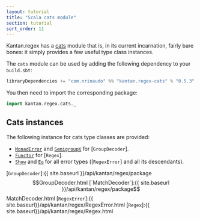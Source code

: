 ```yaml
---
layout: tutorial
title: "Scala cats module"
section: tutorial
sort_order: 11
---
```

Kantan.regex has a [cats](https://github.com/typelevel/cats) module that is, in its current incarnation, fairly bare
bones: it simply provides a few useful type class instances.

The `cats` module can be used by adding the following dependency to your `build.sbt`:

```scala
libraryDependencies += "com.nrinaudo" %% "kantan.regex-cats" % "0.5.3"
```

You then need to import the corresponding package:

```scala
import kantan.regex.cats._
```

## Cats instances

The following instance for cats type classes are provided:

* [`MonadError`] and [`SemigroupK`] for [`GroupDecoder`].
* [`Functor`] for [`Regex`].
* [`Show`] and [`Eq`] for all error types ([`RegexError`] and all its descendants).

[`MonadError`]:https://typelevel.org/cats/api/cats/MonadError.html
[`Functor`]:https://typelevel.org/cats/api/cats/Functor.html
[`SemigroupK`]:https://typelevel.org/cats/api/cats/SemigroupK.html
[`Show`]:https://typelevel.org/cats/api/cats/Show.html
[`Eq`]:https://typelevel.org/cats/api/cats/kernel/Eq.html
[`GroupDecoder`]:{{ site.baseurl }}/api/kantan/regex/package$$GroupDecoder.html
[`MatchDecoder`]:{{ site.baseurl }}/api/kantan/regex/package$$MatchDecoder.html
[`RegexError`]:{{ site.baseurl}}/api/kantan/regex/RegexError.html
[`Regex`]:{{ site.baseurl}}/api/kantan/regex/Regex.html
